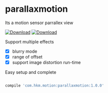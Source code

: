 # parallaxmotion
Its a motion sensor parrallex view


[![Download](https://api.bintray.com/packages/jjhesk/maven/parallaxmotion/images/download.svg)][1] [![Download](https://api.bintray.com/packages/andy2888/maven/SenAndroidExtraLibrary/images/download.svg)][2]

Support multiple effects

- [x] blurry mode
- [x] range of offset
- [x] support image distortion run-time

Easy setup and complete
```gradle

compile 'com.hkm.motion:parallaxmotion:1.0.0'

```


[1]: https://bintray.com/jjhesk/maven/parallaxmotion/_latestVersion
[2]: https://bintray.com/andy2888/maven/SenAndroidExtraLibrary/_latestVersion
